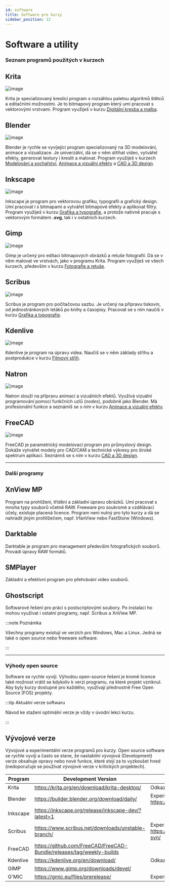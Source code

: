 ```yaml
---
id: software
title: Software pro kurzy
sidebar_position: 12
---
```


# Software a utility

### Seznam programů použitých v kurzech

## Krita
![image](./img/screenkrita.jpg)

Krita je specializovaný kreslící program s rozsáhlou paletou algoritmů štětců a editačními možnostmi. Je to bitmapový program který umí pracovat s vektorovými vrstvami.
Program využiješ v kurzu [Digitální kresba a malba](01digitalnimalba/kresba-a-malba).

## Blender
![image](./img/screenblender.jpg)

Blender je rychle se vyvíjející program specializovaný na 3D modelování, animace a vizualizace. Je univerzální, dá se v něm stříhat video, vytvářet efekty, generovat textury i kreslit a malovat.
Program využiješ v kurzech [Modelování a sochařství](02modelovani/3D-modelovani), [Animace a vizuální efekty](06animace/animace) a [CAD a 3D design](07cad/cad).

## Inkscape
![image](./img/screeninkscape.jpg)

Inkscape je program pro vektorovou grafiku, typografii a grafický design. Umí pracovat i s bitmapami a vytvářet bitmapové efekty a aplikovat filtry.
Program využiješ v kurzu [Grafika a typografie](03grafika/grafika), a protože nativně pracuje s vektorovým formátem **.svg**, tak i v ostatních kurzech.

## Gimp
![image](./img/screengimp.jpg)

Gimp je určený pro editaci bitmapových obrázků a retuše fotografií. Dá se v něm malovat ve vrstvách, jako v programu Krita. Program využiješ ve všech kurzech, především v kurzu [Fotografie a retuše](04foto/foto).

## Scribus
![image](./img/screenscribus.jpg)

Scribus je program pro počítačovou sazbu. Je určený na přípravu tiskovin, od jednostránkových letáků po knihy a časopisy. Pracovat se s ním naučíš v kurzu [Grafika a typografie](03grafika/grafika).

## Kdenlive
![image](./img/screenkdenlive.jpg)

Kdenlive je program na úpravu videa. Naučíš se v něm základy střihu a postprodukce v kurzu [Filmový střih](05film/film).

## Natron
![image](./img/screennatron.jpg)

Natron slouží na přípravu animací a vizuálních efektů. Využívá vizuální programování pomocí  funkčních uzlů (*nodes*), podobně jako Blender. Má profesionální funkce a seznámíš se s ním v kurzu [Animace a vizuální efekty](06animace/animace).

## FreeCAD
![image](./img/freecad-screen.jpg)

FreeCAD je parametrický modelovací program pro průmyslový design. Dokáže vytvářet modely pro CAD/CAM a technické výkresy pro široké spektrum aplikací. Seznámíš se s ním v kurzu [CAD a 3D design](07cad/cad).

---


### Další programy

## XnView MP

Program na prohlížení, třídění a základní úpravu obrázků. Umí pracovat s mnoha typy souborů včetně RAW.
Freeware pro soukromé a vzdělávací účely, existuje placená licence. Program není nutný pro tyto kurzy a dá se nahradit jiným prohlížečem, např. IrfanView nebo FastStone (Windows).

## Darktable

Darktable je program pro management především fotografických souborů. Provádí úpravy RAW formátů.

## SMPlayer

Základní a efektivní program pro přehrávání video souborů.

## Ghostscript

Softwarové řešení pro práci s postscriptovými soubory. Po instalaci ho mohou využívat i ostatní programy, např. Scribus a  XnView MP.


:::note Poznámka

Všechny programy existují ve verzích pro Windows, Mac a Linux. Jedná se také o open source nebo freeware software.

:::



---


### Výhody open source

Software se rychle vyvíjí. Výhodou open-source řešení je kromě licence také možnost vrátit se kdykoliv k verzi programu, na které projekt vzniknul. Aby byly kurzy dostupné pro každého, využívají přednostně Free Open Source (FOS) projekty.

:::tip Aktuální verze softwaru

Návod ke stažení optimální verze je vždy v úvodní lekci kurzu.

:::

## Vývojové verze

Vývojové a experimentální verze programů pro kurzy. Open source software se rychle vyvíjí a často se stane, že nastabilní vývojová (Development) verze obsahuje opravy nebo nové funkce, které stojí za to vyzkoušet hned (nedoporučuje se používat vývojové verze v kritických projektech).

| Program  | Development Version                                                  | Poznámky                                                                 |
|----------|----------------------------------------------------------------------|--------------------------------------------------------------------------|
| Krita    | https://krita.org/en/download/krita-desktop/                         | Odkazy v sekci Nightly Builds                                            |
| Blender  | https://builder.blender.org/download/daily/                          | Experimentální verze https://builder.blender.org/download/experimental/  |
| Inkscape | https://inkscape.org/release/inkscape-dev/?latest=1                  |                                                                          |
| Scribus  | https://www.scribus.net/downloads/unstable-branch/                   | Exper. verze https://sourceforge.net/projects/scribus/files/scribus-svn/ |
| FreeCAD  | https://github.com/FreeCAD/FreeCAD-Bundle/releases/tag/weekly-builds |                                                                          |
| Kdenlive | https://kdenlive.org/en/download/                                    | Odkazy v sekci Daily Builds dole                                         |
| GIMP     | https://www.gimp.org/downloads/devel/                                |                                                                          |
| G'MIC    | https://gmic.eu/files/prerelease/                                    | Experimentální plugin filtrů (GIMP, Krita)                               |
